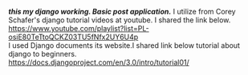 <b><i>this my django working. Basic post application.</i></b> 
 I utilize from Corey Schafer's django tutorial videos at youtube. I shared the link below.</br>
https://www.youtube.com/playlist?list=PL-osiE80TeTtoQCKZ03TU5fNfx2UY6U4p</br>
 I used Django documents its website.I shared link below tutorial about django to beginners.</br>
https://docs.djangoproject.com/en/3.0/intro/tutorial01/
